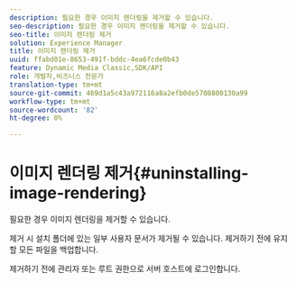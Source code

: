 ```yaml
---
description: 필요한 경우 이미지 렌더링을 제거할 수 있습니다.
seo-description: 필요한 경우 이미지 렌더링을 제거할 수 있습니다.
seo-title: 이미지 렌더링 제거
solution: Experience Manager
title: 이미지 렌더링 제거
uuid: ffabd01e-8653-491f-bddc-4ea6fcde0b43
feature: Dynamic Media Classic,SDK/API
role: 개발자,비즈니스 전문가
translation-type: tm+mt
source-git-commit: 469d1a5c43a972116a8a2efb0de5708800130a99
workflow-type: tm+mt
source-wordcount: '82'
ht-degree: 0%

---
```



# 이미지 렌더링 제거{#uninstalling-image-rendering}

필요한 경우 이미지 렌더링을 제거할 수 있습니다.

제거 시 설치 폴더에 있는 일부 사용자 문서가 제거될 수 있습니다. 제거하기 전에 유지할 모든 파일을 백업합니다.

제거하기 전에 관리자 또는 루트 권한으로 서버 호스트에 로그인합니다.
